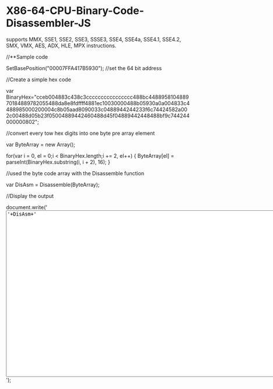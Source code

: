 X86-64-CPU-Binary-Code-Disassembler-JS
==========================

supports MMX, SSE1, SSE2, SSE3, SSSE3, SSE4, SSE4a, SSE4.1, SSE4.2, SMX, VMX, AES, ADX, HLE, MPX instructions.

//**Sample code

SetBasePosition("00007FFA417B5930"); //set the 64 bit address

//Create a simple hex code

var BinaryHex="cceb004883c438c3cccccccccccccccc488bc448895810488970184889782055488da8e8fdffff4881ec10030000488b05930a0a004833c4488985000200004c8b05aad8090033c0488944244233f6c74424582a002c00488d05b23f05004889442460488d45f04889442448488bf9c744244000000802";

//convert every tow hex digits into one byte pre array element

var  ByteArray = new Array();

for(var i = 0, el = 0;i < BinaryHex.length;i += 2, el++)
{
  ByteArray[el] = parseInt(BinaryHex.substring(i, i + 2), 16);
}

//used the byte code array with the Disassemble function

var DisAsm = Disassemble(ByteArray);

//Display the output

document.write('<textarea rows="30" cols="115">'+DisAsm+'</textarea>');
